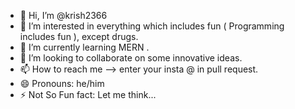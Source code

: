 - 👋 Hi, I’m @krish2366
- 👀 I’m interested in everything which includes fun ( Programming includes fun  ), except drugs.
- 🌱 I’m currently learning MERN .
- 💞️ I’m looking to collaborate on some innovative ideas.
- 📫 How to reach me --> enter your insta @ in pull request.
- 😄 Pronouns: he/him
- ⚡ Not So Fun fact: Let me think...

<!---
krish2366/krish2366 is a ✨ special ✨ repository because its `README.md` (this file) appears on your GitHub profile.
You can click the Preview link to take a look at your changes.
--->
